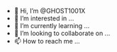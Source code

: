 - 👋 Hi, I’m @GHOST1001X
- 👀 I’m interested in ...
- 🌱 I’m currently learning ...
- 💞️ I’m looking to collaborate on ...
- 📫 How to reach me ...

<!---
GHOST1001X/GHOST1001X is a ✨ special ✨ repository because its `README.md` (this file) appears on your GitHub profile.
You can click the Preview link to take a look at your changes.
--->
